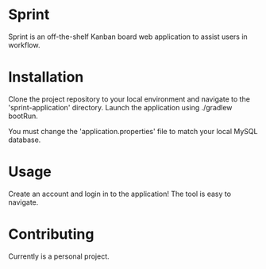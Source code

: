 # Sprint
Sprint is an off-the-shelf Kanban board web application to assist users in workflow.

# Installation
Clone the project repository to your local environment and navigate to the 'sprint-application' directory.
Launch the application using ./gradlew bootRun.

You must change the 'application.properties' file to match your local MySQL database.

# Usage

Create an account and login in to the application! The tool is easy to navigate.

# Contributing

Currently is a personal project.